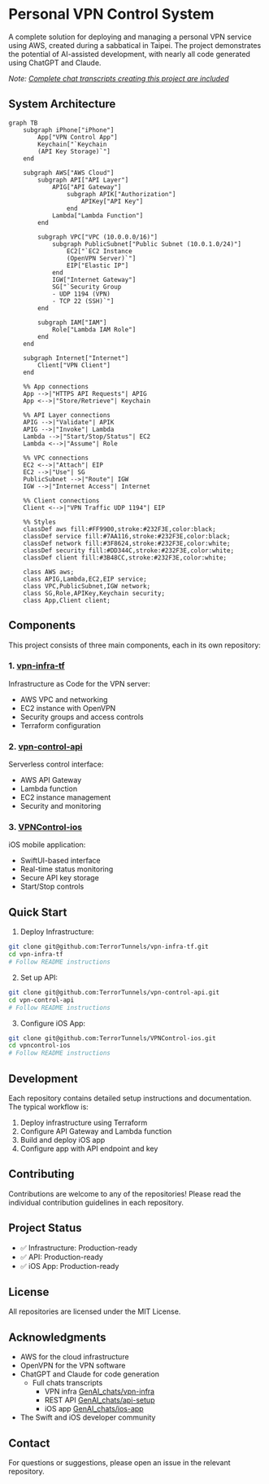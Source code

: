 # Personal VPN Control System

A complete solution for deploying and managing a personal VPN service using AWS, created during a sabbatical in Taipei. The project demonstrates the potential of AI-assisted development, with nearly all code generated using ChatGPT and Claude. 

*Note: [Complete chat transcripts creating this project are included](../GenAI_chats/README.md)*

## System Architecture

```mermaid
graph TB
    subgraph iPhone["iPhone"]
        App["VPN Control App"]
        Keychain["`Keychain
        (API Key Storage)`"]
    end

    subgraph AWS["AWS Cloud"]
        subgraph API["API Layer"]
            APIG["API Gateway"]
                subgraph APIK["Authorization"]
                    APIKey["API Key"]
                end
            Lambda["Lambda Function"]
        end
        
        subgraph VPC["VPC (10.0.0.0/16)"]
            subgraph PublicSubnet["Public Subnet (10.0.1.0/24)"]
                EC2["`EC2 Instance 
                (OpenVPN Server)`"]
                EIP["Elastic IP"]
            end
            IGW["Internet Gateway"]
            SG["`Security Group 
            - UDP 1194 (VPN) 
            - TCP 22 (SSH)`"]
        end
        
        subgraph IAM["IAM"]
            Role["Lambda IAM Role"]
        end
    end

    subgraph Internet["Internet"]
        Client["VPN Client"]
    end

    %% App connections
    App -->|"HTTPS API Requests"| APIG
    App <-->|"Store/Retrieve"| Keychain

    %% API Layer connections
    APIG -->|"Validate"| APIK
    APIG -->|"Invoke"| Lambda
    Lambda -->|"Start/Stop/Status"| EC2
    Lambda <-->|"Assume"| Role

    %% VPC connections
    EC2 <-->|"Attach"| EIP
    EC2 -->|"Use"| SG
    PublicSubnet -->|"Route"| IGW
    IGW -->|"Internet Access"| Internet

    %% Client connections
    Client <-->|"VPN Traffic UDP 1194"| EIP

    %% Styles
    classDef aws fill:#FF9900,stroke:#232F3E,color:black;
    classDef service fill:#7AA116,stroke:#232F3E,color:black;
    classDef network fill:#3F8624,stroke:#232F3E,color:white;
    classDef security fill:#DD344C,stroke:#232F3E,color:white;
    classDef client fill:#3B48CC,stroke:#232F3E,color:white;

    class AWS aws;
    class APIG,Lambda,EC2,EIP service;
    class VPC,PublicSubnet,IGW network;
    class SG,Role,APIKey,Keychain security;
    class App,Client client;
```
## Components

This project consists of three main components, each in its own repository:

### 1. [vpn-infra-tf](https://github.com/TerrorTunnels/vpn-infra-tf)
Infrastructure as Code for the VPN server:
- AWS VPC and networking
- EC2 instance with OpenVPN
- Security groups and access controls
- Terraform configuration

### 2. [vpn-control-api](https://github.com/TerrorTunnels/vpn-control-api)
Serverless control interface:
- AWS API Gateway
- Lambda function
- EC2 instance management
- Security and monitoring

### 3. [VPNControl-ios](https://github.com/TerrorTunnels/VPNControl-ios)
iOS mobile application:
- SwiftUI-based interface
- Real-time status monitoring
- Secure API key storage
- Start/Stop controls

## Quick Start

1. Deploy Infrastructure:
```bash
git clone git@github.com:TerrorTunnels/vpn-infra-tf.git
cd vpn-infra-tf
# Follow README instructions
```

2. Set up API:
```bash
git clone git@github.com:TerrorTunnels/vpn-control-api.git
cd vpn-control-api
# Follow README instructions
```

3. Configure iOS App:
```bash
git clone git@github.com:TerrorTunnels/VPNControl-ios.git
cd vpncontrol-ios
# Follow README instructions
```

## Development

Each repository contains detailed setup instructions and documentation. The typical workflow is:

1. Deploy infrastructure using Terraform
2. Configure API Gateway and Lambda function
3. Build and deploy iOS app
4. Configure app with API endpoint and key

## Contributing

Contributions are welcome to any of the repositories! Please read the individual contribution guidelines in each repository.

## Project Status

- ✅ Infrastructure: Production-ready
- ✅ API: Production-ready
- ✅ iOS App: Production-ready

## License

All repositories are licensed under the MIT License.

## Acknowledgments

- AWS for the cloud infrastructure
- OpenVPN for the VPN software
- ChatGPT and Claude for code generation
	- Full chats transcripts 
		- VPN infra [GenAI_chats/vpn-infra](https://github.com/TerrorTunnels/.github/blob/main/GenAI_chats/vpn-infra/AWS_VPN_ChatGPT.md)
		- REST API [GenAI_chats/api-setup](https://github.com/TerrorTunnels/.github/blob/main/GenAI_chats/api-setup/Serverless_API.md)
		- iOS app [GenAI_chats/ios-app](https://github.com/TerrorTunnels/.github/blob/main/GenAI_chats/ios-app/iOS_app.md)
- The Swift and iOS developer community

## Contact

For questions or suggestions, please open an issue in the relevant repository.
